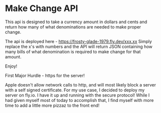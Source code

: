 # Make Change API

This api is designed to take a currency amount in dollars and cents and return how many of what denominations are needed to make proper change. 

The api is deployed here - https://frosty-glade-1979.fly.dev/xxx.xx
Simply replace the x's with numbers and the API will return JSON containing how many bills of what denomination is required to make change for that amount. 

Enjoy! 


First Major Hurdle - https for the server! 

Apple doesn't allow network calls to http, and will most likely block a server with a self signed certificate. For my use case, I decided to deploy my server on fly.io. I have it up and running with the secure protocol! While I had given myself most of today to accomplish that, I find myself with more time to add a little more pizzaz to the front end! 
